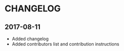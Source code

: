 # CHANGELOG

## 2017-08-11
* Added changelog
* Added contributors list and contribution instructions
